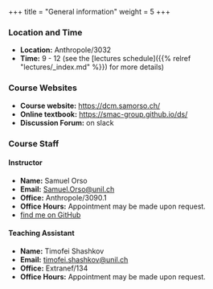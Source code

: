 +++
title = "General information"
weight = 5
+++

### Location and Time

- **Location:** Anthropole/3032
- **Time:** 9 - 12 (see the [lectures schedule]({{% relref "lectures/_index.md" %}}) for more details)

### Course Websites

* **Course website:**  <https://dcm.samorso.ch/>
* **Online textbook:**  <https://smac-group.github.io/ds/>
* **Discussion Forum:** on slack

### Course Staff

#### Instructor

- **Name:** Samuel Orso
- **Email:** [Samuel.Orso@unil.ch](mailto:Samuel.Orso@unil.ch)
- **Office:** Anthropole/3090.1
- **Office Hours:** Appointment may be made upon request.
- <i class='fab fa-github'></i> [find me on GitHub](https://github.com/samorso)

#### Teaching Assistant 

- **Name:** Timofei Shashkov
- **Email:** [timofei.shashkov@unil.ch](mailto:timofei.shashkov@unil.ch)
- **Office:** Extranef/134
- **Office Hours:** Appointment may be made upon request.
